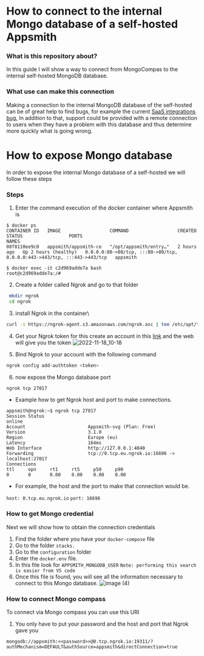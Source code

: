 # How to connect to the internal Mongo database of a self-hosted Appsmith

### What is this repository about?
In this guide I will show a way to connect from MongoCompas to the internal self-hosted MongoDB database.

### What use can make this connection
Making a connection to the internal MongoDB database of the self-hosted can be of great help to find bugs, for example the current [SaaS integrations bug.](https://github.com/appsmithorg/appsmith/issues/18209)
In addition to that, support could be provided with a remote connection to users when they have a problem with this database and thus determine more quickly what is going wrong.


# How to expose Mongo database

In order to expose the internal Mongo database of a self-hosted we will follow these steps

### Steps
1. Enter the command execution of the docker container where Appsmith is
 ```console
 $ docker ps 
 CONTAINER ID   IMAGE                  COMMAND                  CREATED       STATUS                 PORTS                                                                      NAMES
08f8110ee9c0   appsmith/appsmith-ce   "/opt/appsmith/entry…"   2 hours ago   Up 2 hours (healthy)   0.0.0.0:80->80/tcp, :::80->80/tcp, 0.0.0.0:443->443/tcp, :::443->443/tcp   appsmith

 $ docker exec -it c2d969adde7a bash 
root@c2d969adde7a:/#
 ```
2. Create a folder called Ngrok and go to that folder
```bash
 mkdir ngrok 
 cd ngrok
```
3. install Ngrok in the container\
```bash
curl -s https://ngrok-agent.s3.amazonaws.com/ngrok.asc | tee /etc/apt/trusted.gpg.d/ngrok.asc >/dev/null && echo "deb https://ngrok-agent.s3.amazonaws.com buster main" | tee /etc/apt/sources.list.d/ngrok.list && apt update && apt install ngrok
```
4. Get your Ngrok token for this create an account in this [link](https://dashboard.ngrok.com/signup) and the web will give you the token
![2022-11-18_10-18](https://user-images.githubusercontent.com/114161539/202760076-035c672a-369e-4991-9c31-e78635e25bd8.png)

5.  Bind Ngrok to your account with the following command
```bash
ngrok config add-authtoken <token>
```
6. now expose the Mongo database port
```bash
ngrok tcp 27017
```
- Example how to get Ngrok host and port to make connections.
```console
appsmith@ngrok:~$ ngrok tcp 27017
Session Status   
online                                                                                   
Account                       Appsmith-svg (Plan: Free)                                                                  
Version                       3.1.0                                                                                     
Region                        Europe (eu)                                                                               
Latency                       164ms                                                                                    
Web Interface                 http://127.0.0.1:4040                                                                     
Forwarding                    tcp://0.tcp.eu.ngrok.io:16696 -> localhost:27017
Connections                  
ttl     opn     rt1     rt5     p50     p90                                                                            
0       0       0.00    0.00    0.00    0.00                                                                                 
```

- For example, the host and the port to make that connection would be.

`host: 0.tcp.eu.ngrok.io`
`port: 16696`

### How to get Mongo credential

Next we will show how to obtain the connection credentials

1. Find the folder where you have your `docker-compose` file
2. Go to the folder `stacks.`
3. Go to the `configuration` folder
4. Enter the `docker.env` file.
5. In this file look for `APPSMITH_MONGODB_USER`
`Note: performing this search is easier from VS code`
6. Once this file is found, you will see all the information necessary to connect to this Mongo database.
![image (4)](https://user-images.githubusercontent.com/114161539/202760125-aba84a65-5a1c-4b79-a171-f3502054814f.png)


### How to connect Mongo compass

To connect via Mongo compass you can use this URI

1. You only have to put your password and the host and port that Ngrok gave you

`mongodb://appsmith:<<password>>@0.tcp.ngrok.io:19311/?authMechanism=DEFAULT&authSource=appsmith&directConnection=true`

